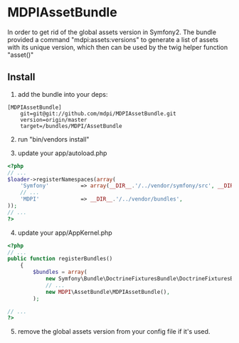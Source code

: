MDPIAssetBundle
===================

In order to get rid of the global assets version in Symfony2.
The bundle provided a command "mdpi:assets:versions" to generate a list of assets with its unique version, which then can be used by the twig helper function "asset()"

Install
-------

1. add the bundle into your deps:
```
[MDPIAssetBundle]
    git=git@git://github.com/mdpi/MDPIAssetBundle.git
    version=origin/master
    target=/bundles/MDPI/AssetBundle
```

2. run "bin/vendors install"

3. update your app/autoload.php
```php
<?php
// ...
$loader->registerNamespaces(array(
    'Symfony'          => array(__DIR__.'/../vendor/symfony/src', __DIR__.'/../vendor/bundles'),
    // ...
    'MDPI'             => __DIR__.'/../vendor/bundles',
));
// ...
?>
```

4. update your app/AppKernel.php
```php
<?php
// ...
public function registerBundles()
    {
        $bundles = array(
            new Symfony\Bundle\DoctrineFixturesBundle\DoctrineFixturesBundle(),
            // ...
            new MDPI\AssetBundle\MDPIAssetBundle(),
        );

// ...
?>
```

5. remove the global assets version from your config file if it's used.
